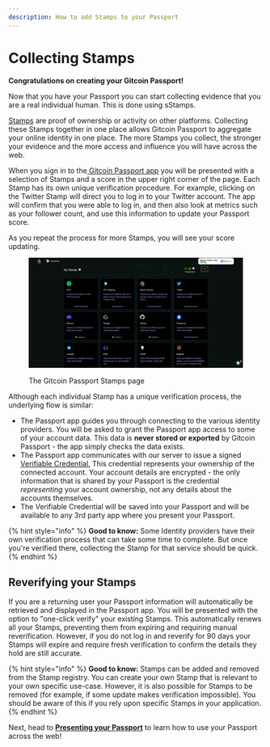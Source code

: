 ```yaml
---
description: How to add Stamps to your Passport
---
```


# Collecting Stamps

**Congratulations on creating your Gitcoin Passport!**

Now that you have your Passport you can start collecting evidence that you are a real individual human. This is done using sStamps.

[Stamps](../building-with-passport/major-concepts.md#stamps) are proof of ownership or activity on other platforms. Collecting these Stamps together in one place allows Gitcoin Passport to aggregate your online identity in one place. The more Stamps you collect, the stronger your evidence and the more access and influence you will have across the web.

When you sign in to the[ Gitcoin Passport app](https://passport.gitcoin.co) you will be presented with a selection of Stamps and a score in the upper right corner of the page. Each Stamp has its own unique verification procedure. For example, clicking on the Twitter Stamp will direct you to log in to your Twitter account. The app will confirm that you were able to log in, and then also look at metrics such as your follower count, and use this information to update your Passport score.

As you repeat the process for more Stamps, you will see your score updating.

<figure><img src="../.gitbook/assets/stamps-page.png" alt=""><figcaption><p>The Gitcoin Passport Stamps page</p></figcaption></figure>

Although each individual Stamp has a unique verification process, the underlying flow is similar:&#x20;

* The Passport app guides you through connecting to the various identity providers. You will be asked to grant the Passport app access to some of your account data. This data is **never stored or exported** by Gitcoin Passport - the app simply checks the data exists.&#x20;
* The Passport app communicates with our server to issue a signed [Verifiable Credential.](../building-with-passport/major-concepts.md) This credential represents your ownership of the connected account. Your account details are encrypted - the only information that is shared by your Passport is the credential _representing_ your account ownership, not any details about the accounts themselves.&#x20;
* The Verifiable Credential will be saved into your Passport and will be available to any 3rd party app where you present your Passport.

{% hint style="info" %}
**Good to know:** Some Identity providers have their own verification process that can take some time to complete. But once you're verified there, collecting the Stamp for that service should be quick.
{% endhint %}

## Reverifying your Stamps

If you are a returning user your Passport information will automatically be retrieved and displayed in the Passport app. You will be presented with the option to "one-click verify" your existing Stamps. This automatically renews all your Stamps, preventing them from expiring and requiring manual reverification. However, if you do not log in and reverify for 90 days your Stamps will expire and require fresh verification to confirm the details they hold are still accurate.

{% hint style="info" %}
**Good to know:** Stamps can be added and removed from the Stamp registry. You can create your own Stamp that is relevant to your own specific use-case. However, it is also possible for Stamps to be removed (for example, if some update makes verification impossible). You should be aware of this if you rely upon specific Stamps in your application.
{% endhint %}



Next, head to [**Presenting your Passport**](presenting-your-passport.md) to learn how to use your Passport across the web!

